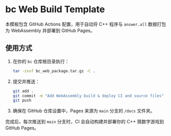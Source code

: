 # bc Web Build Template

本模板包含 GitHub Actions 配置，用于自动将 C++ 程序与 `answer.all` 数据打包为 WebAssembly 并部署到 GitHub Pages。

## 使用方式

1. 在你的 `bc` 仓库根目录执行：
    ```bash
    tar -zxvf bc_web_package.tar.gz -C .
    ```
2. 提交并推送：
    ```bash
    git add .
    git commit -m "Add WebAssembly build & deploy CI and source files"
    git push
    ```
3. 确保在 GitHub 仓库设置中，Pages 来源为 `main` 分支的 `/docs` 文件夹。

完成后，每次推送到 `main` 分支时，CI 会自动构建并部署你的 C++ 猜数字游戏到 GitHub Pages。
